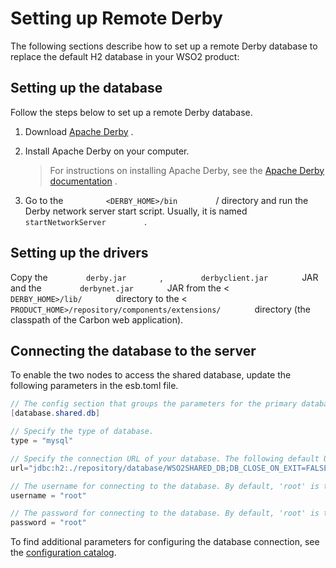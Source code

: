 # Setting up Remote Derby

The following sections describe how to set up a remote Derby database to
replace the default H2 database in your WSO2 product:

## Setting up the database

Follow the steps below to set up a remote Derby database.

1.  Download [Apache
    Derby](http://apache.mesi.com.ar/db/derby/db-derby-10.8.2.2/) .
2.  Install Apache Derby on your computer.

    > For instructions on installing Apache Derby, see the [Apache Derby documentation](http://db.apache.org/derby/manuals/) .
    

3.  Go to the `          <DERBY_HOME>/bin         ` / directory and run
    the Derby network server start script. Usually, it is named
    `          startNetworkServer         ` .

## Setting up the drivers

Copy the `         derby.jar        ` ,
`         derbyclient.jar        ` JAR and the
`         derbynet.jar        ` JAR from the \<
`         DERBY_HOME>/lib/        ` directory to the \<
`         PRODUCT_HOME>/repository/components/extensions/        `
directory (the classpath of the Carbon web application).

## Connecting the database to the server

To enable the two nodes to access the shared database, update the following parameters in the esb.toml file.

``` Java
// The config section that groups the parameters for the primary database that will be shared by both product nodes in the cluster.
[database.shared.db]

// Specify the type of database.
type = "mysql"

// Specify the connection URL of your database. The following default URL connects to the H2 database that is shipped with the product.
url="jdbc:h2:./repository/database/WSO2SHARED_DB;DB_CLOSE_ON_EXIT=FALSE;LOCK_TIMEOUT=60000"

// The username for connecting to the database. By default, 'root' is the MySQL username.
username = "root"

// The password for connecting to the database. By default, 'root' is the MySQL password.
password = "root"

```

To find additional parameters for configuring the database connection, see the [configuration catalog](../ref/config_catalog.md#connecting-to-the-user-store).

